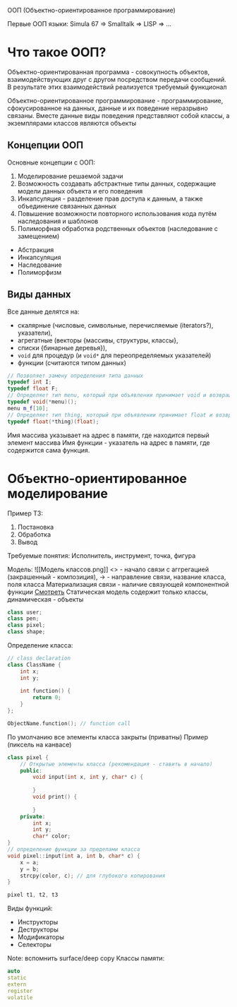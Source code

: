 ООП (Объектно-ориентированное программирование)

Первые ООП языки:
Simula 67 => Smalltalk => LISP => ...

# Что такое ООП?
Объектно-ориентированная программа - совокупность объектов, взаимодействующих друг с другом посредством передачи сообщений. В результате этих взаимодействий реализуется требуемый функционал

Объектно-ориентированное программирование - программирование, сфокусированное на данных, данные и их поведение неразрывно связаны. Вместе данные виды поведения представляют собой классы, а экземплярами классов являются объекты
## Концепции ООП
Основные концепции с ООП:
1. Моделирование решаемой задачи
2. Возможность создавать абстрактные типы данных, содержащие модели данных объекта и его поведения
3. Инкапсуляция - разделение прав доступа к данным, а также объединение связанных данных
4. Повышение возможности повторного использования кода путём наследования и шаблонов
5. Полиморфная обработка родственных объектов (наследование с замещением)
- Абстракция
- Инкапсуляция
- Наследование
- Полиморфизм
## Виды данных
Все данные делятся на:
- скалярные (числовые, символьные, перечисляемые (iterators?), указатели), 
- агрегатные (векторы {массивы, структуры, классы}, 
- списки {бинарные деревья}), 
- `void` для процедур (и `void*` для переопределяемых указателей)
- функции (считаются типом данных)

```c++
// Позволяет замену определения типа данных
typedef int I; 
typedef float F;
// Определяет тип menu, который при объявлении принимает void и возвращает void
typedef void(*menu)();
menu m_f[10];
// Определяет тип thing, который при объявлении принимает float и возвращает float
typedef float(*thing)(float);
``` 
Имя массива указывает на адрес в памяти, где находится первый элемент массива 
Имя функции - указатель на адрес в памяти, где содержится сама функция.
# Объектно-ориентированное моделирование
Пример
ТЗ:
1. Постановка
2. Обработка
3. Вывод

Требуемые понятия:
Исполнитель, инструмент, точка, фигура

Модель:
![[Модель классов.png]]
<> - начало связи с аггрегацией (закрашенный - композиция), -> - направление связи, название класса, поля класса
Материализация связи - наличие связующей компонентной функции
[Смотреть](https://github.com/saif86/Object-Oriented-Modeling---Graphic-Editor)
Статическая модель содержит только классы, динамическая - объекты

```c++
class user;
class pen;
class pixel;
class shape;
```
Определение класса:
```c++
// class declaration
class ClassName {
	int x;
	int y;
	
	int function() {
		return 0;
	}
};

ObjectName.function(); // function call
```
По умолчанию все элементы класса закрыты (приватны)
Пример (пиксель на канвасе)
```c++
class pixel {
	// Открытые элементы класса (рекомендация - ставить в начало)
	public:
		void input(int x, int y, char* c) {
		
		}
		void print() {
		
		}
	private:
		int x;
		int y;
		char* color;
}
// определение функции за пределами класса
void pixel::input(int a, int b, char* c) {
	x = a;
	y = b;
	strcpy(color, c); // для глубокого копирования
}

pixel t1, t2, t3
```
Виды функций:
- Инструкторы
- Деструкторы
- Модификаторы
- Селекторы

Note: вспомнить surface/deep copy
Классы памяти:
```c++
auto
static
extern
register
volatile
```
